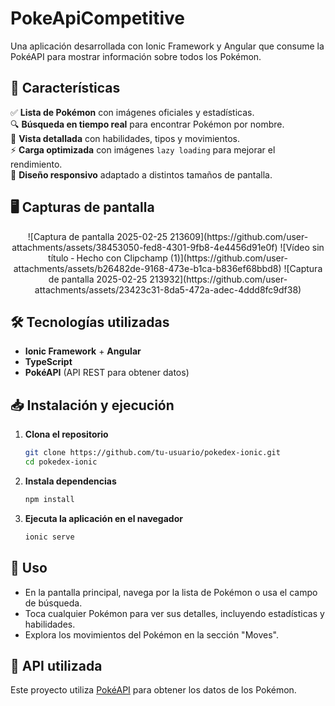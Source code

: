 # PokeApiCompetitive
Una aplicación desarrollada con Ionic Framework y Angular que consume la PokéAPI para mostrar información sobre todos los Pokémon.

## 🚀 Características

✅ **Lista de Pokémon** con imágenes oficiales y estadísticas.  
🔍 **Búsqueda en tiempo real** para encontrar Pokémon por nombre.  
📄 **Vista detallada** con habilidades, tipos y movimientos.  
⚡ **Carga optimizada** con imágenes `lazy loading` para mejorar el rendimiento.  
🎨 **Diseño responsivo** adaptado a distintos tamaños de pantalla.  

## 🖥️ Capturas de pantalla

<p align="center">
  ![Captura de pantalla 2025-02-25 213609](https://github.com/user-attachments/assets/38453050-fed8-4301-9fb8-4e4456d91e0f)
  ![Vídeo sin título ‐ Hecho con Clipchamp (1)](https://github.com/user-attachments/assets/b26482de-9168-473e-b1ca-b836ef68bbd8)
  ![Captura de pantalla 2025-02-25 213932](https://github.com/user-attachments/assets/23423c31-8da5-472a-adec-4ddd8fc9df38)
</p>

## 🛠️ Tecnologías utilizadas

- **Ionic Framework** + **Angular**  
- **TypeScript**   
- **PokéAPI** (API REST para obtener datos)  

## 📥 Instalación y ejecución

1. **Clona el repositorio**  
   ```bash
   git clone https://github.com/tu-usuario/pokedex-ionic.git
   cd pokedex-ionic

2. **Instala dependencias**
   ```bash
   npm install
3. **Ejecuta la aplicación en el navegador**
   ```bash
   ionic serve

## 📌 Uso

- En la pantalla principal, navega por la lista de Pokémon o usa el campo de búsqueda.
- Toca cualquier Pokémon para ver sus detalles, incluyendo estadísticas y habilidades.
- Explora los movimientos del Pokémon en la sección "Moves".

## 📜 API utilizada

Este proyecto utiliza [PokéAPI](https://pokeapi.co/) para obtener los datos de los Pokémon.

